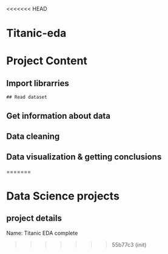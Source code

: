 <<<<<<< HEAD
# Titanic-eda
# Project Content
   ## Import librarries
    ## Read dataset
   ## Get information about data
   ## Data cleaning
   ## Data visualization & getting conclusions
=======
# Data Science projects
 ## project details
 Name: Titanic EDA complete
 
>>>>>>> 55b77c3 (init)
